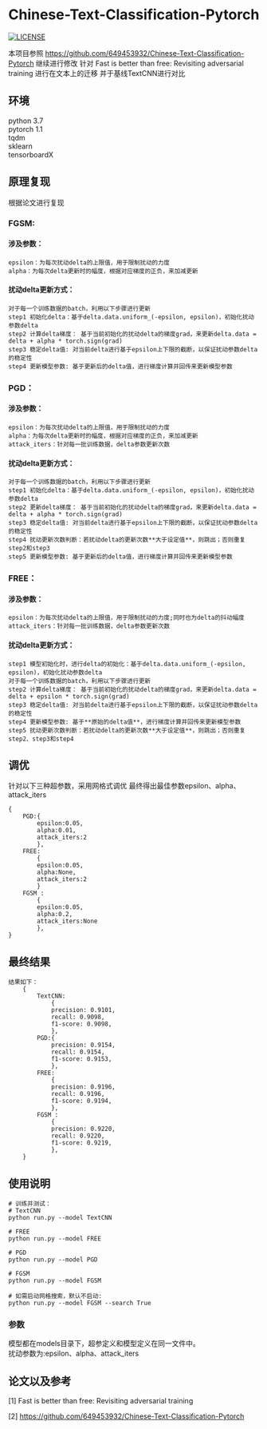 # Chinese-Text-Classification-Pytorch
[![LICENSE](https://img.shields.io/badge/license-Anti%20996-blue.svg)](https://github.com/996icu/996.ICU/blob/master/LICENSE)

本项目参照 https://github.com/649453932/Chinese-Text-Classification-Pytorch 继续进行修改
针对 Fast is better than free: Revisiting adversarial training 进行在文本上的迁移
并于基线TextCNN进行对比


## 环境
python 3.7  
pytorch 1.1  
tqdm  
sklearn  
tensorboardX

## 原理复现
根据论文进行复现

### FGSM: 
#### 涉及参数：
	epsilon：为每次扰动delta的上限值，用于限制扰动的力度
	alpha：为每次delta更新时的幅度，根据对应梯度的正负，来加减更新
#### 扰动delta更新方式：
	对于每一个训练数据的batch，利用以下步骤进行更新
	step1 初始化delta：基于delta.data.uniform_(-epsilon, epsilon)，初始化扰动参数delta
	step2 计算delta梯度： 基于当前初始化的扰动delta的梯度grad，来更新delta.data = delta + alpha * torch.sign(grad)
	step3 稳定delta值: 对当前delta进行基于epsilon上下限的截断，以保证扰动参数delta的稳定性
	step4 更新模型参数: 基于更新后的delta值，进行梯度计算并回传来更新模型参数

### PGD：

#### 涉及参数：
	epsilon：为每次扰动delta的上限值，用于限制扰动的力度
	alpha：为每次delta更新时的幅度，根据对应梯度的正负，来加减更新
	attack_iters：针对每一批训练数据，delta参数更新次数
#### 扰动delta更新方式：
	对于每一个训练数据的batch，利用以下步骤进行更新
	step1 初始化delta：基于delta.data.uniform_(-epsilon, epsilon)，初始化扰动参数delta
	step2 更新delta梯度： 基于当前初始化的扰动delta的梯度grad，来更新delta.data = delta + alpha * torch.sign(grad)
	step3 稳定delta值: 对当前delta进行基于epsilon上下限的截断，以保证扰动参数delta的稳定性
	step4 扰动更新次数判断：若扰动delta的更新次数**大于设定值**，则跳出；否则重复step2和step3
	step5 更新模型参数: 基于更新后的delta值，进行梯度计算并回传来更新模型参数

### FREE：

#### 涉及参数：
	epsilon：为每次扰动delta的上限值，用于限制扰动的力度;同时也为delta的抖动幅度
	attack_iters：针对每一批训练数据，delta参数更新次数
#### 扰动delta更新方式：
	step1 模型初始化时，进行delta的初始化：基于delta.data.uniform_(-epsilon, epsilon)，初始化扰动参数delta
	对于每一个训练数据的batch，利用以下步骤进行更新
	step2 计算delta梯度： 基于当前初始化的扰动delta的梯度grad，来更新delta.data = delta + epsilon * torch.sign(grad)
	step3 稳定delta值: 对当前delta进行基于epsilon上下限的截断，以保证扰动参数delta的稳定性
	step4 更新模型参数: 基于**原始的delta值**，进行梯度计算并回传来更新模型参数
	step5 扰动更新次数判断：若扰动delta的更新次数**大于设定值**，则跳出；否则重复step2、step3和step4

## 调优

针对以下三种超参数，采用网格式调优
最终得出最佳参数epsilon、alpha、attack_iters

    {
        PGD:{
            epsilon:0.05, 
            alpha:0.01, 
            attack_iters:2
            },
        FREE:
            {
            epsilon:0.05, 
            alpha:None,
            attack_iters:2
            }
        FGSM : 
            {
            epsilon:0.05, 
            alpha:0.2,
            attack_iters:None
            },
    }

## 最终结果
```
结果如下：
    {
        TextCNN:
            {
            precision: 0.9101,
            recall: 0.9098,
            f1-score: 0.9098,
            },
        PGD:{
            precision: 0.9154,
            recall: 0.9154,
            f1-score: 0.9153,
            },
        FREE:
            {
            precision: 0.9196,
            recall: 0.9196,
            f1-score: 0.9194,
            },
        FGSM : 
            {
            precision: 0.9220,
            recall: 0.9220,
            f1-score: 0.9219,
            },
    }
```

## 使用说明
```
# 训练并测试：
# TextCNN
python run.py --model TextCNN

# FREE
python run.py --model FREE

# PGD
python run.py --model PGD

# FGSM
python run.py --model FGSM

# 如需启动网格搜索，默认不启动:
python run.py --model FGSM --search True
```

### 参数
模型都在models目录下，超参定义和模型定义在同一文件中。  
扰动参数为:epsilon、alpha、attack_iters

## 论文以及参考
[1] Fast is better than free: Revisiting adversarial training

[2] https://github.com/649453932/Chinese-Text-Classification-Pytorch 
